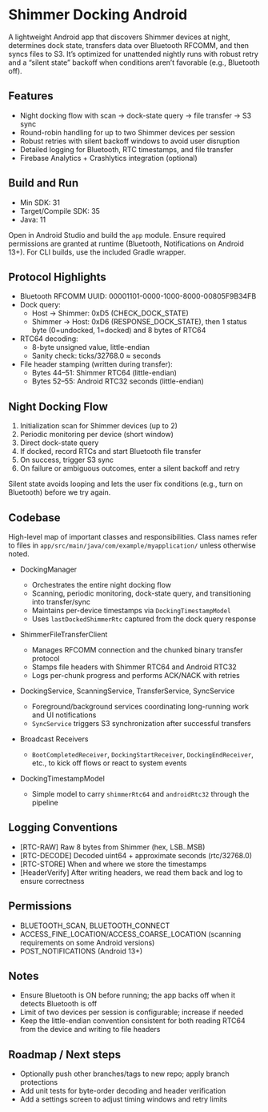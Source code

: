# Shimmer Docking Android

A lightweight Android app that discovers Shimmer devices at night, determines dock state, transfers data over Bluetooth RFCOMM, and then syncs files to S3. It’s optimized for unattended nightly runs with robust retry and a “silent state” backoff when conditions aren’t favorable (e.g., Bluetooth off).

## Features
- Night docking flow with scan → dock-state query → file transfer → S3 sync
- Round-robin handling for up to two Shimmer devices per session
- Robust retries with silent backoff windows to avoid user disruption
- Detailed logging for Bluetooth, RTC timestamps, and file transfer
- Firebase Analytics + Crashlytics integration (optional)

## Build and Run
- Min SDK: 31
- Target/Compile SDK: 35
- Java: 11

Open in Android Studio and build the `app` module. Ensure required permissions are granted at runtime (Bluetooth, Notifications on Android 13+). For CLI builds, use the included Gradle wrapper.

## Protocol Highlights
- Bluetooth RFCOMM UUID: 00001101-0000-1000-8000-00805F9B34FB
- Dock query:
  - Host → Shimmer: 0xD5 (CHECK_DOCK_STATE)
  - Shimmer → Host: 0xD6 (RESPONSE_DOCK_STATE), then 1 status byte (0=undocked, 1=docked) and 8 bytes of RTC64
- RTC64 decoding:
  - 8-byte unsigned value, little-endian
  - Sanity check: ticks/32768.0 ≈ seconds
- File header stamping (written during transfer):
  - Bytes 44–51: Shimmer RTC64 (little-endian)
  - Bytes 52–55: Android RTC32 seconds (little-endian)

## Night Docking Flow
1) Initialization scan for Shimmer devices (up to 2)
2) Periodic monitoring per device (short window)
3) Direct dock-state query
4) If docked, record RTCs and start Bluetooth file transfer
5) On success, trigger S3 sync
6) On failure or ambiguous outcomes, enter a silent backoff and retry

Silent state avoids looping and lets the user fix conditions (e.g., turn on Bluetooth) before we try again.

## Codebase
High-level map of important classes and responsibilities. Class names refer to files in `app/src/main/java/com/example/myapplication/` unless otherwise noted.

- DockingManager
  - Orchestrates the entire night docking flow
  - Scanning, periodic monitoring, dock-state query, and transitioning into transfer/sync
  - Maintains per-device timestamps via `DockingTimestampModel`
  - Uses `lastDockedShimmerRtc` captured from the dock query response

- ShimmerFileTransferClient
  - Manages RFCOMM connection and the chunked binary transfer protocol
  - Stamps file headers with Shimmer RTC64 and Android RTC32
  - Logs per-chunk progress and performs ACK/NACK with retries

- DockingService, ScanningService, TransferService, SyncService
  - Foreground/background services coordinating long-running work and UI notifications
  - `SyncService` triggers S3 synchronization after successful transfers

- Broadcast Receivers
  - `BootCompletedReceiver`, `DockingStartReceiver`, `DockingEndReceiver`, etc., to kick off flows or react to system events

- DockingTimestampModel
  - Simple model to carry `shimmerRtc64` and `androidRtc32` through the pipeline

## Logging Conventions
- [RTC-RAW] Raw 8 bytes from Shimmer (hex, LSB..MSB)
- [RTC-DECODE] Decoded uint64 + approximate seconds (rtc/32768.0)
- [RTC-STORE] When and where we store the timestamps
- [HeaderVerify] After writing headers, we read them back and log to ensure correctness

## Permissions
- BLUETOOTH_SCAN, BLUETOOTH_CONNECT
- ACCESS_FINE_LOCATION/ACCESS_COARSE_LOCATION (scanning requirements on some Android versions)
- POST_NOTIFICATIONS (Android 13+)

## Notes
- Ensure Bluetooth is ON before running; the app backs off when it detects Bluetooth is off
- Limit of two devices per session is configurable; increase if needed
- Keep the little-endian convention consistent for both reading RTC64 from the device and writing to file headers

## Roadmap / Next steps
- Optionally push other branches/tags to new repo; apply branch protections
- Add unit tests for byte-order decoding and header verification
- Add a settings screen to adjust timing windows and retry limits
